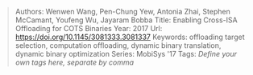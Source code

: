 > Authors: Wenwen Wang, Pen-Chung Yew, Antonia Zhai, Stephen McCamant, Youfeng Wu, Jayaram Bobba
> Title: Enabling Cross-ISA Offloading for COTS Binaries
> Year: 2017
> Url: https://doi.org/10.1145/3081333.3081337
> Keywords: offloading target selection, computation offloading, dynamic binary translation, dynamic binary optimization
> Series: MobiSys '17
> Tags: *Define your own tags here, separate by comma*